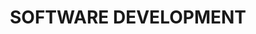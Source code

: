 ﻿---
templateKey: 'software-page'
path: /software
title: SOFTWARE DEVELOPMENT
image: /img/jumbotron.jpg
heading: Programming Languages & Frameworks
description: >-
  Web applications are developped using React, Gatsby and Netlify.  Mobile applications are developped using React neative + Expo. Some analytical programmes are developped as R packages.
intro:
  blurbs:
    - image: /img/coffee.png
      text: >
        React
    - image: /img/coffee.png
      text: >
        React Native
    - image: /img/coffee-gear.png
      text: >
        Expo
    - image: /img/tutorials.png
      text: >
        R
main:
  heading: Product Portfolio
  description: >
    Software products I have developed.
---
